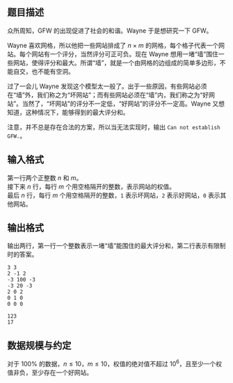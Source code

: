 ## 题目描述

众所周知，GFW 的出现促进了社会的和谐。Wayne 于是想研究一下 GFW。

Wayne 喜欢网格，所以他把一些网站排成了 $n \times m$ 的网格，每个格子代表一个网站。每个网站有一个评分，当然评分可正可负。现在 Wayne 想用一堵“墙”围住一些网站，使得评分和最大。所谓“墙”，就是一个由网格的边组成的简单多边形，不能自交，也不能有空洞。

过了一会儿 Wayne 发现这个模型太一般了。出于一些原因，有些网站必须在“墙”外，我们称之为“坏网站”；而有些网站必须在“墙”内，我们称之为“好网站”。当然了，“坏网站”的评分不一定低，“好网站”的评分不一定高。Wayne 又想知道，这种情况下，能够得到的最大评分和。

注意，并不总是存在合法的方案，所以当无法实现时，输出 `Can not establish GFW.`。

## 输入格式

第一行两个正整数 $n$ 和 $m$。  
接下来 $n$ 行，每行 $m$ 个用空格隔开的整数，表示网站的权值。  
最后 $n$ 行，每行 $m$ 个用空格隔开的整数，`1` 表示坏网站，`2` 表示好网站，`0` 表示其他网站。

## 输出格式

输出两行，第一行一个整数表示一堵“墙”能围住的最大评分和，第二行表示有限制时的答案。

```input1
3 3
2 -1 2
-3 100 -3
-3 20 -3
2 0 2
0 1 0
0 0 0
```

```output1
123
17
```

## 数据规模与约定

对于 $100\%$ 的数据，$n \le 10$，$m \le 10$，权值的绝对值不超过 $10^6$，且至少一个权值非负，至少存在一个好网站。

